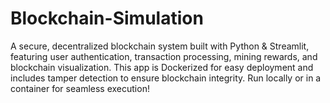 # Blockchain-Simulation
A secure, decentralized blockchain system built with Python &amp; Streamlit, featuring user authentication, transaction processing, mining rewards, and blockchain visualization. This app is Dockerized for easy deployment and includes tamper detection to ensure blockchain integrity. Run locally or in a container for seamless execution!
